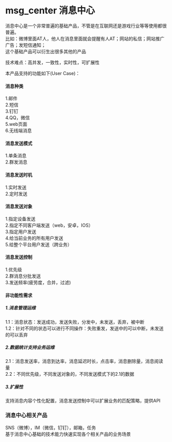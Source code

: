 # msg_center 消息中心
消息中心是一个非常普遍的基础产品，不管是在互联网还是游戏行业等等使用都很普遍。<br> 
比如：微博里面AT人，他人在消息里面就会提醒有人AT；网站的私信；网站推广广告；发短信通知；<br> 
这个基础产品可以衍生出很多其他的产品<br> 

技术难点：高并发，一致性，实时性，可扩展性<br> 

本产品支持的功能如下(User Case)：<br> 
#### 消息种类
 1.邮件<br> 
 2.短信<br> 
 3.钉钉<br> 
 4.QQ，微信<br> 
 5.web页面<br> 
 6.无线端消息<br> 

#### 消息发送模式
 1.单条消息<br> 
 2.群发消息<br> 
 
#### 消息发送时机
 1.实时发送<br> 
 2.定时发送<br> 
 
#### 消息发送对象
 1.指定设备发送<br> 
 2.指定不同客户端发送（web，安卓，IOS）<br> 
 3.指定用户发送<br> 
 4.给当前业务的所有用户发送<br> 
 5.给整个平台用户发送（跨业务）<br> 
 
#### 消息发送控制
 1.优先级<br> 
 2.群消息分批发送<br> 
 3.发送频率(疲劳度，合并，过滤)<br> 

#### 非功能性需求
##### 1.消息管理运维
 1.1：消息状态：发送成功，发送失败，分发中，未发送，丢弃，被中断<br> 
 1.2：针对不同的状态可以进行不同操作：失败重发，发送中的可以中断，未发送的可以丢弃<br> 
##### 2.数据统计支持业务运维
 2.1：消息发送率，消息到达率，消息延迟时长，点击率，消息删除量，消息阅读量<br> 
 2.2：不同优先级，不同发送对象的，不同发送模式下的2.1的数据<br> 
##### 3.扩展性
 支持消息内容个性化配置，消息发送控制中可以扩展业务的匹配策略，提供API<br> 
 
### 消息中心相关产品
 SNS（微博），IM（微信，钉钉），邮箱，任务<br> 
 基于消息中心基础的技术能力快速实现各个相关产品的业务场景<br> 
 